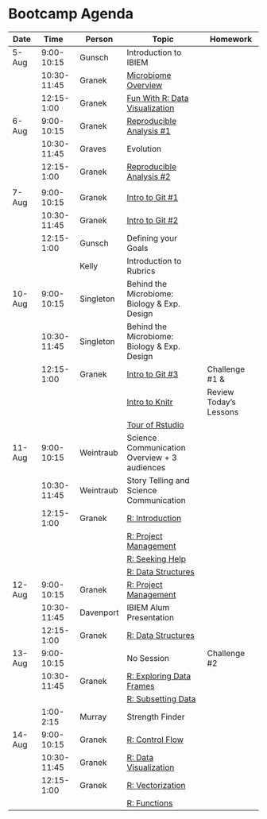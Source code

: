 Bootcamp Agenda
===============

| Date   | Time        | Person    | Topic                                                                                                            | Homework               |
|--------|-------------|-----------|------------------------------------------------------------------------------------------------------------------|------------------------|
| 5-Aug  | 9:00-10:15  | Gunsch    | Introduction to IBIEM                                                                                            |                        |
|        | 10:30-11:45 | Granek    | [Microbiome Overview](lectures/microbiome_analysis_overview.pdf)                                                 |                        |
|        | 12:15-1:00  | Granek    | [Fun With R: Data Visualization](lessons/bootcamp/020_unvotes.md)                                                |                        |
| 6-Aug  | 9:00-10:15  | Granek    | [Reproducible Analysis \#1](lectures/030_reproducible_research.md)                                               |                        |
|        | 10:30-11:45 | Graves    | Evolution                                                                                                        |                        |
|        | 12:15-1:00  | Granek    | [Reproducible Analysis \#2](lectures/030_reproducible_research.md)                                               |                        |
|        |             |           |                                                                                                                  |                        |
| 7-Aug  | 9:00-10:15  | Granek    | [Intro to Git \#1](lessons/bootcamp/040_git_overview.md)                                                         |                        |
|        | 10:30-11:45 | Granek    | [Intro to Git \#2](lessons/bootcamp/040_git_overview.md#tracking-changes)                                        |                        |
|        | 12:15-1:00  | Gunsch    | Defining your Goals                                                                                              |                        |
|        |             | Kelly     | Introduction to Rubrics                                                                                          |                        |
| 10-Aug | 9:00-10:15  | Singleton | Behind the Microbiome: Biology & Exp. Design                                                                     |                        |
|        | 10:30-11:45 | Singleton | Behind the Microbiome: Biology & Exp. Design                                                                     |                        |
|        | 12:15-1:00  | Granek    | [Intro to Git \#3](lessons/bootcamp/040_git_overview.md#remote-git-repository)                                   | Challenge \#1 &        |
|        |             |           | [Intro to Knitr](http://swcarpentry.github.io/r-novice-gapminder/15-knitr-markdown/index.html)                   | Review Today’s Lessons |
|        |             |           | [Tour of Rstudio](http://swcarpentry.github.io/r-novice-gapminder/01-rstudio-intro/index.html)                   |                        |
| 11-Aug | 9:00-10:15  | Weintraub | Science Communication Overview + 3 audiences                                                                     |                        |
|        | 10:30-11:45 | Weintraub | Story Telling and Science Communication                                                                          |                        |
|        | 12:15-1:00  | Granek    | [R: Introduction](http://swcarpentry.github.io/r-novice-gapminder/01-rstudio-intro/index.html#introduction-to-r) |                        |
|        |             |           | [R: Project Management](http://swcarpentry.github.io/r-novice-gapminder/02-project-intro/index.html)             |                        |
|        |             |           | [R: Seeking Help](http://swcarpentry.github.io/r-novice-gapminder/03-seeking-help/index.html)                    |                        |
|        |             |           | [R: Data Structures](http://swcarpentry.github.io/r-novice-gapminder/04-data-structures-part1/index.html)        |                        |
| 12-Aug | 9:00-10:15  | Granek    | [R: Project Management](http://swcarpentry.github.io/r-novice-gapminder/02-project-intro/index.html)             |                        |
|        | 10:30-11:45 | Davenport | IBIEM Alum Presentation                                                                                          |                        |
|        | 12:15-1:00  | Granek    | [R: Data Structures](http://swcarpentry.github.io/r-novice-gapminder/04-data-structures-part1/index.html)        |                        |
| 13-Aug | 9:00-10:15  |           | No Session                                                                                                       | Challenge \#2          |
|        | 10:30-11:45 | Granek    | [R: Exploring Data Frames](http://swcarpentry.github.io/r-novice-gapminder/05-data-structures-part2/index.html)  |                        |
|        |             |           | [R: Subsetting Data](http://swcarpentry.github.io/r-novice-gapminder/06-data-subsetting/index.html)              |                        |
|        | 1:00-2:15   | Murray    | Strength Finder                                                                                                  |                        |
| 14-Aug | 9:00-10:15  | Granek    | [R: Control Flow](http://swcarpentry.github.io/r-novice-gapminder/07-control-flow/index.html)                    |                        |
|        | 10:30-11:45 | Granek    | [R: Data Visualization](http://swcarpentry.github.io/r-novice-gapminder/08-plot-ggplot2/index.html)              |                        |
|        | 12:15-1:00  | Granek    | [R: Vectorization](http://swcarpentry.github.io/r-novice-gapminder/09-vectorization/index.html)                  |                        |
|        |             |           | [R: Functions](http://swcarpentry.github.io/r-novice-gapminder/10-functions/index.html)                          |                        |
